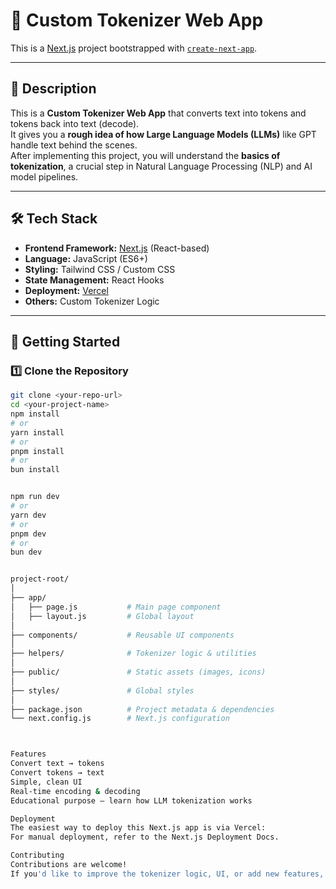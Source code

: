 # 🔡 Custom Tokenizer Web App

This is a [Next.js](https://nextjs.org) project bootstrapped with [`create-next-app`](https://github.com/vercel/next.js/tree/canary/packages/create-next-app).

---

## 📖 Description

This is a **Custom Tokenizer Web App** that converts text into tokens and tokens back into text (decode).  
It gives you a **rough idea of how Large Language Models (LLMs)** like GPT handle text behind the scenes.  
After implementing this project, you will understand the **basics of tokenization**, a crucial step in Natural Language Processing (NLP) and AI model pipelines.

---

## 🛠 Tech Stack

- **Frontend Framework:** [Next.js](https://nextjs.org/) (React-based)
- **Language:** JavaScript (ES6+)
- **Styling:** Tailwind CSS / Custom CSS
- **State Management:** React Hooks
- **Deployment:** [Vercel](https://vercel.com/)
- **Others:** Custom Tokenizer Logic

---

## 🚀 Getting Started

### 1️⃣ Clone the Repository
```bash
git clone <your-repo-url>
cd <your-project-name>
npm install
# or
yarn install
# or
pnpm install
# or
bun install


npm run dev
# or
yarn dev
# or
pnpm dev
# or
bun dev


project-root/
│
├── app/
│   ├── page.js           # Main page component
│   ├── layout.js         # Global layout
│
├── components/           # Reusable UI components
│
├── helpers/              # Tokenizer logic & utilities
│
├── public/               # Static assets (images, icons)
│
├── styles/               # Global styles
│
├── package.json          # Project metadata & dependencies
└── next.config.js        # Next.js configuration



Features
Convert text → tokens
Convert tokens → text
Simple, clean UI
Real-time encoding & decoding
Educational purpose — learn how LLM tokenization works

Deployment
The easiest way to deploy this Next.js app is via Vercel:
For manual deployment, refer to the Next.js Deployment Docs.

Contributing
Contributions are welcome!
If you'd like to improve the tokenizer logic, UI, or add new features, feel free to fork the repo and create a pull request.
